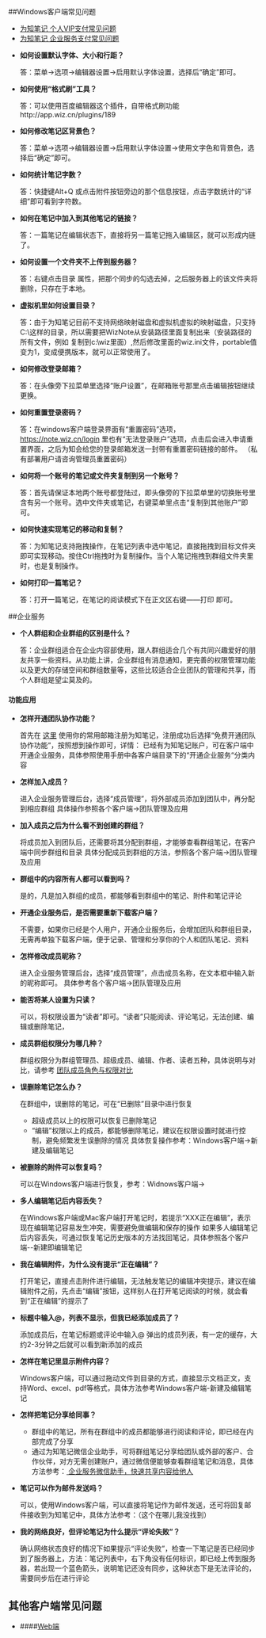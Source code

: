##Windows客户端常见问题
+ [为知笔记 个人VIP支付常见问题](http://blog.wiz.cn/014d2f0684bb3c5af85bdaab13dd6de4.html)
+ [为知笔记 企业服务支付常见问题](http://blog.wiz.cn/pay-more.html)

- **如何设置默认字体、大小和行距？**

    答：菜单->选项->编辑器设置->启用默认字体设置，选择后“确定”即可。

- **如何使用“格式刷”工具？**

    答：可以使用百度编辑器这个插件，自带格式刷功能http://app.wiz.cn/plugins/189
- **如何修改笔记区背景色？**

    答：菜单->选项->编辑器设置->启用默认字体设置->使用文字色和背景色，选择后“确定”即可。
- **如何统计笔记字数？**

    答：快捷键Alt+Q 或点击附件按钮旁边的那个信息按钮，点击字数统计的“详细”即可看到字符数。
- **如何在笔记中加入到其他笔记的链接？**

    答：一篇笔记在编辑状态下，直接将另一篇笔记拖入编辑区，就可以形成内链了。
- **如何设置一个文件夹不上传到服务器？**

    答：右键点击目录  属性，把那个同步的勾选去掉，之后服务器上的该文件夹将删除，只存在于本地。
- **虚拟机里如何设置目录？**

    答：由于为知笔记目前不支持网络映射磁盘和虚拟机虚拟的映射磁盘，只支持 C:\这样的目录，所以需要把WizNote从安装路径里面复制出来（安装路径的所有文件，例如 复制到c:\wiz里面）,然后修改里面的wiz.ini文件，portable值变为1，变成便携版本，就可以正常使用了。
- **如何修改登录邮箱？**

    答：在头像旁下拉菜单里选择“账户设置”，在邮箱账号那里点击编辑按钮继续更换。
- **如何重置登录密码？**

    答：在windows客户端登录界面有“重置密码”选项，https://note.wiz.cn/login 里也有“无法登录账户”选项，点击后会进入申请重置界面，之后为知会给您的登录邮箱发送一封带有重置密码链接的邮件。
    （私有部署用户请咨询管理员重置密码）
    
- **如何将一个账号的笔记或文件夹复制到另一个账号？**

    答：首先请保证本地两个账号都登陆过，即头像旁的下拉菜单里的切换账号里含有另一个账号。选中文件夹或笔记，右键菜单里点击“复制到其他账户”即可。
- **如何快速实现笔记的移动和复制？**

    答：为知笔记支持拖拽操作，在笔记列表中选中笔记，直接拖拽到目标文件夹即可实现移动。按住Ctrl拖拽时为复制操作。当个人笔记拖拽到群组文件夹里时，也是复制操作。
- **如何打印一篇笔记？**

    答：打开一篇笔记，在笔记的阅读模式下在正文区右键——打印 即可。


##企业服务
+ **个人群组和企业群组的区别是什么？**

    答：企业群组适合在企业内容部使用，跟人群组适合几个有共同兴趣爱好的朋友共享一些资料。从功能上讲，企业群组有消息通知，更完善的权限管理功能以及更大的存储空间和群组数量等，这些比较适合企业团队的管理和共享，而个人群组是望尘莫及的。

#### 功能应用
+ **怎样开通团队协作功能？**

    首先在 [这里](http://www.wiz.cn) 使用你的常用邮箱注册为知笔记，注册成功后选择“免费开通团队协作功能“，按照想到操作即可，详情：
    已经有为知笔记账户，可在客户端中开通企业服务，具体参照使用手册中各客户端目录下的“开通企业服务“分类内容

+ **怎样加入成员？**

    进入企业服务管理后台，选择“成员管理”，将外部成员添加到团队中，再分配到相应群组
    具体操作参照各个客户端->团队管理及应用

+ **加入成员之后为什么看不到创建的群组？**

    将成员加入到团队后，还需要将其分配到群组，才能够查看群组笔记，在客户端中同步群组和目录
    具体分配成员到群组的方法，参照各个客户端->团队管理及应用

+ **群组中的内容所有人都可以看到吗？**

    是的，凡是加入群组的成员，都能够看到群组中的笔记、附件和笔记评论

+ **开通企业服务后，是否需要重新下载客户端？**

    不需要，如果你已经是个人用户，开通企业服务后，会增加团队和群组目录，无需再单独下载客户端，便于记录、管理和分享你的个人和团队笔记、资料

+ **怎样修改成员昵称？**

    进入企业服务管理后台，选择“成员管理”，点击成员名称，在文本框中输入新的昵称即可。
    具体参考各个客户端->团队管理及应用

+ **能否将某人设置为只读？**

    可以，将权限设置为“读者”即可。“读者”只能阅读、评论笔记，无法创建、编辑或删除笔记，

+ **成员群组权限分为哪几种？**

    群组权限分为群组管理员、超级成员、编辑、作者、读者五种，具体说明与对比，请参考 [ 团队成员角色与权限对比 ](http://blog.wiz.cn/team-role-auth.html)

+ **误删除笔记怎么办？**

    在群组中，误删除的笔记，可在“已删除”目录中进行恢复
    * 超级成员以上的权限可以恢复已删除笔记
    * “编辑”权限以上的成员，都能够删除笔记，建议在权限设置时就进行控制，避免频繁发生误删除的情况
    具体恢复操作参考：Windows客户端->新建及编辑笔记

+ **被删除的附件可以恢复吗？**

    可以在Windows客户端进行恢复，参考：Widnows客户端->

+ **多人编辑笔记后内容丢失？**

    在Windows客户端或Mac客户端打开笔记时，若提示“XXX正在编辑”，表示现在编辑笔记容易发生冲突，需要避免做编辑和保存的操作
    如果多人编辑笔记后内容丢失，可通过恢复笔记历史版本的方法找回笔记，具体参照各个客户端--新建即编辑笔记

+ **我在编辑附件，为什么没有提示“正在编辑”？**

    打开笔记，直接点击附件进行编辑，无法触发笔记的编辑冲突提示，建议在编辑附件之前，先点击“编辑”按钮，这样别人在打开笔记阅读的时候，就会看到“正在编辑”的提示了

+ **标题中输入@，列表不显示，但我已经添加成员了？**

    添加成员后，在笔记标题或评论中输入@ 弹出的成员列表，有一定的缓存，大约2-3分钟之后就可以看到新添加的成员

+ **怎样在笔记里显示附件内容？**

    Windows客户端，可以通过拖动文件到目录的方式，直接显示文档正文，支持Word、excel、pdf等格式，具体方法参考Windows客户端-新建及编辑笔记

+ **怎样把笔记分享给同事？**

    * 群组中的笔记，所有在群组中的成员都能够进行阅读和评论，即已经在内部完成了分享
    * 通过为知笔记微信企业助手，可将群组笔记分享给团队或外部的客户、合作伙伴，对方无需创建账户，通过微信便能够查看群组笔记和消息，具体方法参考：[ 企业服务微信助手，快速共享内容给他人](http://blog.wiz.cn/weixin-help.html)

+ **笔记可以作为邮件发送吗？**

    可以，使用Windows客户端，可以直接将笔记作为邮件发送，还可将回复邮件接收到为知笔记中，具体方法参考：（这个在哪儿我没找到）

+ **我的网络良好，但评论笔记为什么提示“评论失败”？**

    确认网络状态良好的情况下如果提示“评论失败”，检查一下笔记是否已经同步到了服务器上，方法：笔记列表中，右下角没有任何标识，即已经上传到服务器，若出现一个蓝色箭头，说明笔记还没有同步，这种状态下是无法评论的，需要同步后在进行评论


## 其他客户端常见问题

+ ####[Web端](/manual/web/problemsweb.html)

